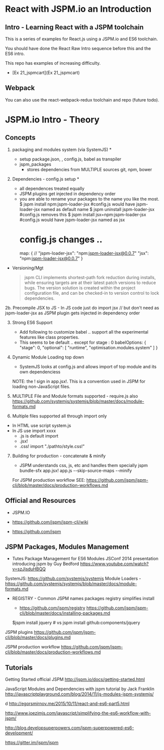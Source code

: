 
# React with JSPM.io an Introduction

## Intro - Learning React with a JSPM toolchain

This is a series of examples for React.js using a JSPM.io and ES6 toolchain.

You should have done the React Raw Intro sequence before this and the ES6 intro.

This repo has examples of increasing difficulty.


* [Ex 21_jspmcart](Ex 21_jspmcart)


## Webpack

You can also use the react-webpack-redux toolchain and repo (future todo).



# JSPM.io Intro - Theory

## Concepts

1. packaging and modules system (via SystemJS) 
	* 
	- setup package.json, , config.js, babel as transpiler
	- jspm_packages 
		- stores dependencies from MULTIPLE sources git, npm, bower 


2. Dependencies - config.js setup
	*
	- all dependences treated equally 
	- JSPM plugins get injected in dependency order
	-  you are able to rename your packages to the name you like the most.
		$ jspm install npm:jspm-loader-jsx  #config.js would have jspm-loader-jsx named as default name
		$ jspm uninstall jspm-loader-jsx    #config.js removes this
		$ jspm install jsx=npm:jspm-loader-jsx  #config.js would have jspm-loader-jsx named as jsx
		# config.js changes .. 
		map: {  // "jspm-loader-jsx": "npm:jspm-loader-jsx@0.0.7"
		    "jsx": "npm:jspm-loader-jsx@0.0.7"
		}

* Versioning/Mgt
	> jspm CLI implements shortest-path fork reduction during installs, while ensuring targets are at their latest patch versions to reduce bugs. The version solution is created within the project configuration file, and can be checked-in to version control to lock dependencies.


2b. Precompile JSX to JS
	- In JS code just do
		import jsx   // but don't need as jspm-loader-jsx as JSPM plugin gets injected in dependency order

3. Strong ES6 Support
	* Add following to customize babel .. support all the experimental features like class properties.
	* This seems to be default .. except for stage : 0
		babelOptions: {
		    "stage": 0,
		    "optional": [
		      "runtime",
		      "optimisation.modules.system"
		    ]
		  }

4. Dynamic Module Loading top down
	- SystemJS looks at config.js and allows import of top module and its own dependenciess
	<script src="jspm_packages/system.js"></script>
	<script src="config.js"></script>
	<script> System.import('app.jsx!'); </script>

	NOTE: the ! sign in app.jsx!. This is a convention used in JSPM for loading non-JavaScript files.


5. MULTIPLE File and Module formats supported - require.js also
	https://github.com/systemjs/systemjs/blob/master/docs/module-formats.md

6. Multiple files supported all through import only
* In HTML use script system.js
	<script> System.import('app.jsx!'); </script> 
* In JS use import xxxx
	- .js is default import
	- .jsx!
	- .css!     import "./pathto/style.css!"


7. Building for production - concatenate & minify
	- JSPM understands css, js, etc and handles them specially 
	jspm bundle-sfx app.jsx! app.js --skip-source-maps --minify

	For JSPM production workflow SEE: https://github.com/jspm/jspm-cli/blob/master/docs/production-workflows.md


## Official and Resources

* JSPM.IO

* https://github.com/jspm/jspm-cli/wiki

* https://github.com/jspm


## JSPM Packages, Modules Management

* Tutes Package Management for ES6 Modules JSConf 2014 presentation introducing jspm by Guy Bedford
https://www.youtube.com/watch?v=szJjsduHBQQ

SystemJS: https://github.com/systemjs/systemjs
	Module Loaders - https://github.com/systemjs/systemjs/blob/master/docs/module-formats.md

* REGISTRY - Common JSPM names packages registry simplifies install 
	- https://github.com/jspm/registry
	https://github.com/jspm/jspm-cli/blob/master/docs/installing-packages.md

	$jspm install jquery # vs jspm install github:components/jquery

JSPM plugins https://github.com/jspm/jspm-cli/blob/master/docs/plugins.md

JSPM production workflow https://github.com/jspm/jspm-cli/blob/master/docs/production-workflows.md


## Tutorials

Getting Started official JSPM http://jspm.io/docs/getting-started.html

JavaScript Modules and Dependencies with jspm tutorial by Jack Franklin 
http://javascriptplayground.com/blog/2014/11/js-modules-jspm-systemjs/

d http://egorsmirnov.me/2015/10/11/react-and-es6-part5.html

http://www.joezimjs.com/javascript/simplifying-the-es6-workflow-with-jspm/

http://blog.developsuperpowers.com/jspm-superpowered-es6-development/

https://gitter.im/jspm/jspm

